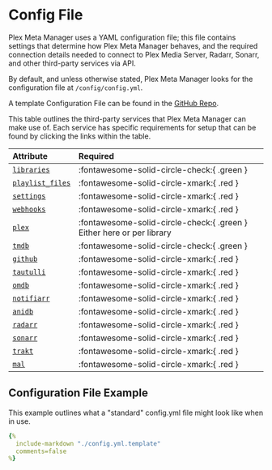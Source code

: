 # Config File

Plex Meta Manager uses a YAML configuration file; this file contains settings that determine how Plex Meta Manager behaves, and the required connection details needed to connect to Plex Media Server, Radarr, Sonarr, and other third-party services via API.

By default, and unless otherwise stated, Plex Meta Manager looks for the configuration file at `/config/config.yml`.

A template Configuration File can be found in the [GitHub Repo](https://github.com/meisnate12/Plex-Meta-Manager/blob/master/config/config.yml.template).

This table outlines the third-party services that Plex Meta Manager can make use of. Each service has specific requirements for setup that can be found by clicking the links within the table.

| Attribute                        | Required                                                              |
|:---------------------------------|:----------------------------------------------------------------------|
| [`libraries`](libraries.md)      | :fontawesome-solid-circle-check:{ .green }                          |
| [`playlist_files`](playlists.md) | :fontawesome-solid-circle-xmark:{ .red }                            |
| [`settings`](settings.md)        | :fontawesome-solid-circle-xmark:{ .red }                              |
| [`webhooks`](webhooks.md)        | :fontawesome-solid-circle-xmark:{ .red }                              |
| [`plex`](plex.md)                | :fontawesome-solid-circle-check:{ .green } Either here or per library |
| [`tmdb`](tmdb.md)                | :fontawesome-solid-circle-check:{ .green }                            |
| [`github`](github.md)            | :fontawesome-solid-circle-xmark:{ .red }                              |
| [`tautulli`](tautulli.md)        | :fontawesome-solid-circle-xmark:{ .red }                              |
| [`omdb`](omdb.md)                | :fontawesome-solid-circle-xmark:{ .red }                              |
| [`notifiarr`](notifiarr.md)      | :fontawesome-solid-circle-xmark:{ .red }                              |
| [`anidb`](anidb.md)              | :fontawesome-solid-circle-xmark:{ .red }                              |
| [`radarr`](radarr.md)            | :fontawesome-solid-circle-xmark:{ .red }                              |
| [`sonarr`](sonarr.md)            | :fontawesome-solid-circle-xmark:{ .red }                              |
| [`trakt`](trakt.md)              | :fontawesome-solid-circle-xmark:{ .red }                              |
| [`mal`](myanimelist.md)          | :fontawesome-solid-circle-xmark:{ .red }                              |

## Configuration File Example

This example outlines what a "standard" config.yml file might look like when in use.

~~~yaml
{%    
  include-markdown "./config.yml.template" 
  comments=false
%}
~~~